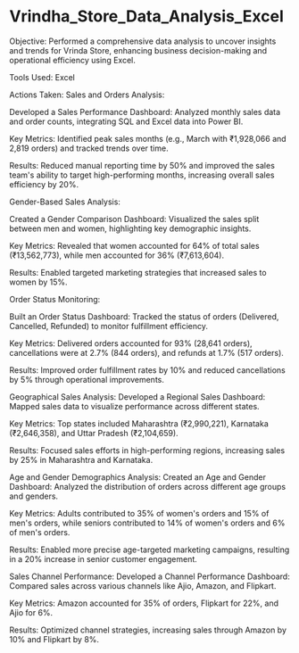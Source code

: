 # Vrindha_Store_Data_Analysis_Excel
Objective:  Performed a comprehensive data analysis to uncover insights and trends for Vrinda Store, enhancing business decision-making and operational efficiency using Excel.

Tools Used: Excel

Actions Taken:
Sales and Orders Analysis:

Developed a Sales Performance Dashboard: 
Analyzed monthly sales data and order counts, integrating SQL and Excel data into Power BI.

Key Metrics: 
Identified peak sales months (e.g., March with ₹1,928,066 and 2,819 orders) and tracked trends over time.

Results: 
Reduced manual reporting time by 50% and improved the sales team's ability to target high-performing months, increasing overall sales efficiency by 20%.

Gender-Based Sales Analysis:

Created a Gender Comparison Dashboard: 
Visualized the sales split between men and women, highlighting key demographic insights.

Key Metrics: 
Revealed that women accounted for 64% of total sales (₹13,562,773), while men accounted for 36% (₹7,613,604).

Results: 
Enabled targeted marketing strategies that increased sales to women by 15%.

Order Status Monitoring:

Built an Order Status Dashboard:
Tracked the status of orders (Delivered, Cancelled, Refunded) to monitor fulfillment efficiency.

Key Metrics: 
Delivered orders accounted for 93% (28,641 orders), cancellations were at 2.7% (844 orders), and refunds at 1.7% (517 orders).

Results: 
Improved order fulfillment rates by 10% and reduced cancellations by 5% through operational improvements.

Geographical Sales Analysis:
Developed a Regional Sales Dashboard: 
Mapped sales data to visualize performance across different states.

Key Metrics: 
Top states included Maharashtra (₹2,990,221), Karnataka (₹2,646,358), and Uttar Pradesh (₹2,104,659).

Results:
Focused sales efforts in high-performing regions, increasing sales by 25% in Maharashtra and Karnataka.

Age and Gender Demographics Analysis:
Created an Age and Gender Dashboard: 
Analyzed the distribution of orders across different age groups and genders.

Key Metrics: 
Adults contributed to 35% of women's orders and 15% of men's orders, while seniors contributed to 14% of women's orders and 6% of men's orders.

Results: 
Enabled more precise age-targeted marketing campaigns, resulting in a 20% increase in senior customer engagement.

Sales Channel Performance:
Developed a Channel Performance Dashboard: Compared sales across various channels like Ajio, Amazon, and Flipkart.

Key Metrics: Amazon accounted for 35% of orders, Flipkart for 22%, and Ajio for 6%.

Results: Optimized channel strategies, increasing sales through Amazon by 10% and Flipkart by 8%.
